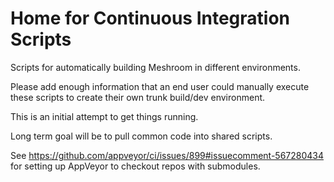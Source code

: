 # Home for Continuous Integration Scripts

Scripts for automatically building Meshroom in different environments.

Please add enough information that an end user could manually execute these scripts to create their own trunk build/dev environment.

This is an initial attempt to get things running.

Long term goal will be to pull common code into shared scripts.

See https://github.com/appveyor/ci/issues/899#issuecomment-567280434 for setting up AppVeyor to checkout repos with submodules.
